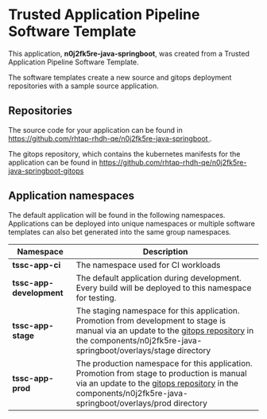 # Trusted Application Pipeline Software Template

This application, **n0j2fk5re-java-springboot**, was created from a Trusted Application Pipeline Software Template.

The software templates create a new source and gitops deployment repositories with a sample source application. 

## Repositories

The source code for your application can be found in [https://github.com/rhtap-rhdh-qe/n0j2fk5re-java-springboot ](https://github.com/rhtap-rhdh-qe/n0j2fk5re-java-springboot ).
 
The gitops repository, which contains the kubernetes manifests for the application can be found in 
[https://github.com/rhtap-rhdh-qe/n0j2fk5re-java-springboot-gitops ](https://github.com/rhtap-rhdh-qe/n0j2fk5re-java-springboot-gitops ) 

## Application namespaces 

The default application will be found in the following namespaces. Applications can be deployed into unique namespaces or multiple software templates can also bet generated into the same group namespaces.  

|  Namespace   |  Description   |  
| -------- | -------- |
| **tssc-app-ci** | The namespace used for CI workloads |
| **tssc-app-development** | The default application during development. Every build will be deployed to this namespace for testing. |
| **tssc-app-stage** | The staging namespace for this application. Promotion from development to stage is manual via an update to the [gitops repository](https://github.com/rhtap-rhdh-qe/n0j2fk5re-java-springboot-gitops ) in the components/n0j2fk5re-java-springboot/overlays/stage directory |
| **tssc-app-prod** | The production namespace for this application. Promotion from stage to production is manual via an update to the [gitops repository](https://github.com/rhtap-rhdh-qe/n0j2fk5re-java-springboot-gitops ) in the components/n0j2fk5re-java-springboot/overlays/prod directory |